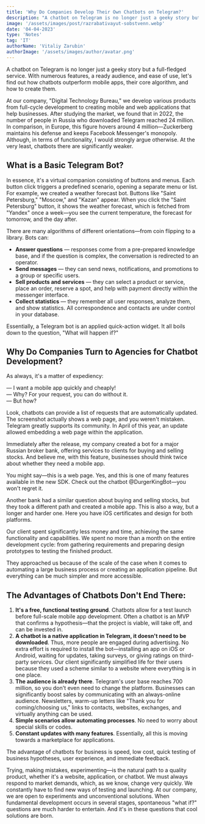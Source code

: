 ```yaml
---
title: 'Why Do Companies Develop Their Own Chatbots on Telegram?'
description: "A chatbot on Telegram is no longer just a geeky story but a full-fledged service. With numerous features, a ready audience, and ease of use, let's find out how chatbots outperform mobile apps, their core algorithm, and how to create them."
image: '/assets/images/post/razrabativayut-sobstvenn.webp'
date: '04-04-2023'
type: 'Notes'
tag: 'IT'
authorName: 'Vitaliy Zarubin'
authorImage: '/assets/images/author/avatar.png'
---
```


A chatbot on Telegram is no longer just a geeky story but a full-fledged service. With numerous features, a ready audience, and ease of use, let's find out how chatbots outperform mobile apps, their core algorithm, and how to create them.

At our company, "Digital Technology Bureau," we develop various products from full-cycle development to creating mobile and web applications that help businesses. After studying the market, we found that in 2022, the number of people in Russia who downloaded Telegram reached 24 million. In comparison, in Europe, this figure hovers around 4 million—Zuckerberg maintains his defense and keeps Facebook Messenger's monopoly. Although, in terms of functionality, I would strongly argue otherwise. At the very least, chatbots there are significantly weaker.

## What is a Basic Telegram Bot?

In essence, it's a virtual companion consisting of buttons and menus. Each button click triggers a predefined scenario, opening a separate menu or list. For example, we created a weather forecast bot. Buttons like "Saint Petersburg," "Moscow," and "Kazan" appear. When you click the "Saint Petersburg" button, it shows the weather forecast, which is fetched from "Yandex" once a week—you see the current temperature, the forecast for tomorrow, and the day after.

There are many algorithms of different orientations—from coin flipping to a library. Bots can:

- **Answer questions** — responses come from a pre-prepared knowledge base, and if the question is complex, the conversation is redirected to an operator.
- **Send messages** — they can send news, notifications, and promotions to a group or specific users.
- **Sell products and services** — they can select a product or service, place an order, reserve a spot, and help with payment directly within the messenger interface.
- **Collect statistics** — they remember all user responses, analyze them, and show statistics. All correspondence and contacts are under control in your database.

Essentially, a Telegram bot is an applied quick-action widget. It all boils down to the question, "What will happen if?"

## Why Do Companies Turn to Agencies for Chatbot Development?

As always, it's a matter of expediency:

— I want a mobile app quickly and cheaply!  
— Why? For your request, you can do without it.  
— But how?

Look, chatbots can provide a list of requests that are automatically updated. The screenshot actually shows a web page, and you weren't mistaken. Telegram greatly supports its community. In April of this year, an update allowed embedding a web page within the application.

Immediately after the release, my company created a bot for a major Russian broker bank, offering services to clients for buying and selling stocks. And believe me, with this feature, businesses should think twice about whether they need a mobile app.

You might say—this is a web page. Yes, and this is one of many features available in the new SDK. Check out the chatbot @DurgerKingBot—you won't regret it.

Another bank had a similar question about buying and selling stocks, but they took a different path and created a mobile app. This is also a way, but a longer and harder one. Here you have iOS certificates and design for both platforms.

Our client spent significantly less money and time, achieving the same functionality and capabilities. We spent no more than a month on the entire development cycle: from gathering requirements and preparing design prototypes to testing the finished product.

They approached us because of the scale of the case when it comes to automating a large business process or creating an application pipeline. But everything can be much simpler and more accessible.

## The Advantages of Chatbots Don't End There:

1. **It's a free, functional testing ground**. Chatbots allow for a test launch before full-scale mobile app development. Often a chatbot is an MVP that confirms a hypothesis—that the project is viable, will take off, and can be invested in.
2. **A chatbot is a native application in Telegram, it doesn't need to be downloaded**. Thus, more people are engaged during advertising. No extra effort is required to install the bot—installing an app on iOS or Android, waiting for updates, taking surveys, or giving ratings on third-party services. Our client significantly simplified life for their users because they used a scheme similar to a website where everything is in one place.
3. **The audience is already there**. Telegram's user base reaches 700 million, so you don't even need to change the platform. Businesses can significantly boost sales by communicating with an always-online audience. Newsletters, warm-up letters like "Thank you for coming/choosing us," links to contacts, websites, exchanges, and virtually anything can be used.
4. **Simple scenarios allow automating processes**. No need to worry about special skills or codes.
5. **Constant updates with many features**. Essentially, all this is moving towards a marketplace for applications.

The advantage of chatbots for business is speed, low cost, quick testing of business hypotheses, user experience, and immediate feedback.

Trying, making mistakes, experimenting—is the natural path to a quality product, whether it's a website, application, or chatbot. We must always respond to market demands, which, as we know, change very quickly. We constantly have to find new ways of testing and launching. At our company, we are open to experiments and unconventional solutions. When fundamental development occurs in several stages, spontaneous "what if?" questions are much harder to entertain. And it's in these questions that cool solutions are born.
